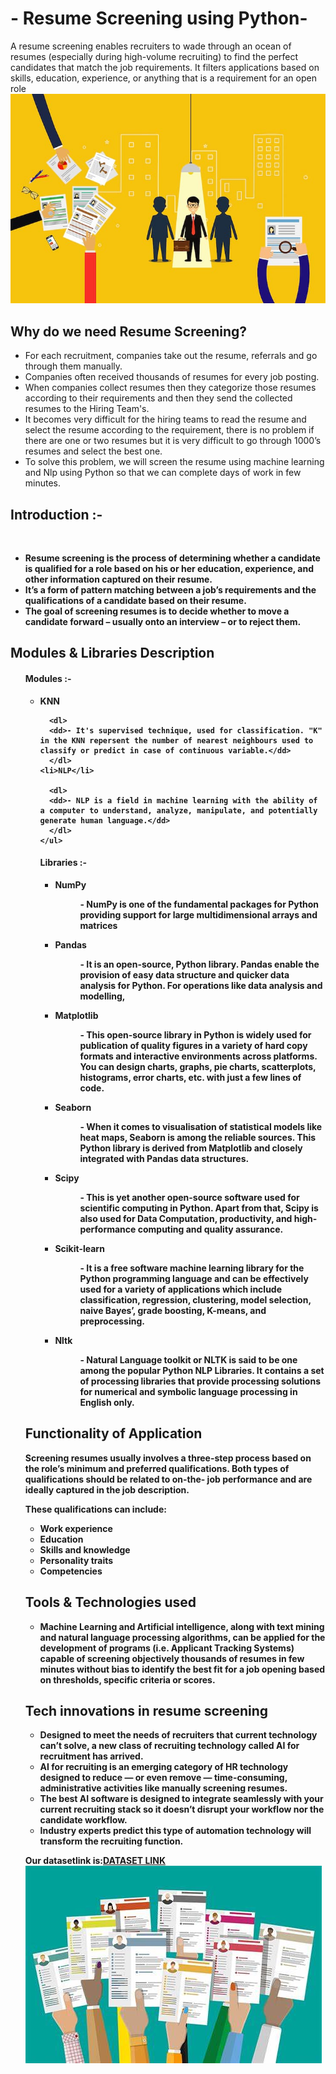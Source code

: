 
<h1>- Resume Screening using Python-</h1>
A resume screening  enables recruiters to wade through an ocean of resumes (especially during high-volume recruiting) to find the perfect candidates that match the job requirements. It filters applications based on skills, education, experience, or anything that is a requirement for an open role

<img src="resume2.jpg" alt ="resume cover">
<h2>Why do we need Resume Screening?</h2>
<ul>
<li>For each recruitment, companies take out the resume, referrals and go through them manually.</li>
<li>Companies often received thousands of resumes for every job posting.</li>
<li>When companies collect resumes then they categorize those resumes according to their requirements and then they send the collected resumes to the Hiring Team's.</li>
<li>It becomes very difficult for the hiring teams to read the resume and select the resume according to the requirement, there is no problem if there are one or two resumes but it is very difficult to go through 1000’s resumes and select the best one.</li>
<li>To solve this problem, we will screen the resume using machine learning and Nlp using Python so that we can complete days of work in few minutes.</li>
</ul>
<h2>Introduction :-</h2><br>
<b>
  <ul>
  <li>Resume screening is the process of determining whether a candidate is qualified for a role based on his or her education, experience, and other information captured on their resume.</li>
  <li>It’s a form of pattern matching between a job’s requirements and the qualifications of a candidate based on their resume.</li>
  <li>The goal of screening resumes is to decide whether to move a candidate forward – usually onto an interview – or to reject them.</li>
  </ul>
  <h2>Modules & Libraries Description</h2>
  <ul>
    <h4>Modules :-</h4>
    <ul>
    <li>KNN</li>
    
      <dl>
      <dd>- It's supervised technique, used for classification. "K" in the KNN repersent the number of nearest neighbours used to classify or predict in case of continuous variable.</dd>
      </dl>
    <li>NLP</li>
    
      <dl>
      <dd>- NLP is a field in machine learning with the ability of a computer to understand, analyze, manipulate, and potentially generate human language.</dd>
      </dl>
    </ul> 
  </ul>
  <ul>
    <h4>Libraries :-</h4>
    <ul>
    <li>NumPy</li>
      <dl>
      <dd>- NumPy is one of the fundamental packages for Python providing support for large multidimensional arrays and matrices</dd>
      </dl>
    <li>Pandas</li>
      <dl>
      <dd>- It is an open-source, Python library. Pandas enable the provision of easy data structure and quicker data analysis for Python. For operations like data analysis and             modelling, </dd>
      </dl>
    <li>Matplotlib</li>
      <dl>
      <dd>- This open-source library in Python is widely used for publication of quality figures in a variety of hard copy formats and interactive environments across platforms.             You can design charts, graphs, pie charts, scatterplots, histograms, error charts, etc. with just a few lines of code.</dd>
      </dl>
    <li>Seaborn</li>
      <dl>
      <dd>- When it comes to visualisation of statistical models like heat maps, Seaborn is among the reliable sources. This Python library is derived from Matplotlib and                   closely integrated with Pandas data structures.</dd>
      </dl>
    <li>Scipy</li>
      <dl>
      <dd>- This is yet another open-source software used for scientific computing in Python. Apart from that, Scipy is also used for Data Computation, productivity, and high-               performance computing and quality assurance.</dd>
      </dl>
    <li>Scikit-learn</li>
      <dl>
      <dd>- It is a free software machine learning library for the Python programming language and can be effectively used for a variety of applications which include                       classification, regression, clustering, model selection, naive Bayes’, grade boosting, K-means, and preprocessing.</dd>
      </dl>
      <li>Nltk</li>
      <dl>
      <dd>- Natural Language toolkit or NLTK is said to be one among the popular Python NLP Libraries. It contains a set of processing libraries that provide processing                     solutions for numerical and symbolic language processing in English only.</dd>
      </dl>
    </ul>
  </ul>
  <h2>Functionality of Application</h2>
  <p>Screening resumes usually involves a three-step process based on the role’s minimum and preferred qualifications. Both types of qualifications should be related to on-the-   job performance and are ideally captured in the job description.</p>
  <p>These qualifications can include:</p>
  <ul>
  <li>Work experience</li>
  <li>Education</li>
  <li>Skills and knowledge</li>
  <li>Personality traits</li>
  <li>Competencies</li>
    </ul>
  <h2>Tools & Technologies used</h2>
  <ul>
    <li>Machine Learning and Artificial intelligence, along with text mining and natural language processing algorithms, can be applied for the development of programs (i.e. Applicant Tracking Systems) capable of screening objectively thousands of resumes in few minutes without bias to identify the best fit for a job opening based on thresholds, specific criteria or scores.</li>
  </ul>
  <h2>Tech innovations in resume screening</h2>
  <ul>
    <li>Designed to meet the needs of recruiters that current technology can’t solve, a new class of recruiting technology called AI for recruitment has arrived.</li>
    <li>AI for recruiting is an emerging category of HR technology designed to reduce — or even remove — time-consuming, administrative activities like manually screening resumes.     </li>
    <li>The best AI software is designed to integrate seamlessly with your current recruiting stack so it doesn’t disrupt your workflow nor the candidate workflow.</li>
    <li>Industry experts predict this type of automation technology will transform the recruiting function.</li>
  </ul>
  <p>Our datasetlink is:<a href="https://www.kaggle.com/code/gauravduttakiit/resume-screening-using-machine-learning/data">DATASET LINK</a>
    <img src="resume1.jpeg" alt ="resume cover">

</b>

